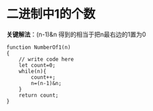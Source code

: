 # 二进制中1的个数

**关键解法**：(n-1)&n 得到的相当于把n最右边的1置为0

```
function NumberOf1(n)
{
    // write code here
    let count=0;
    while(n){
        count++;
        n=(n-1)&n;
    }
    return count;
}
```

